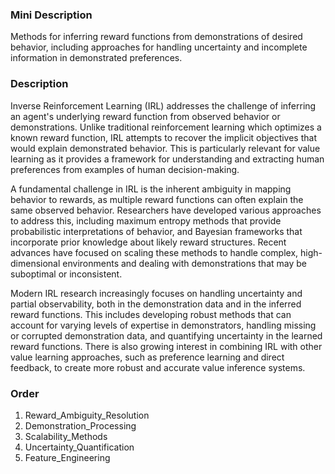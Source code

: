 ### Mini Description

Methods for inferring reward functions from demonstrations of desired behavior, including approaches for handling uncertainty and incomplete information in demonstrated preferences.

### Description

Inverse Reinforcement Learning (IRL) addresses the challenge of inferring an agent's underlying reward function from observed behavior or demonstrations. Unlike traditional reinforcement learning which optimizes a known reward function, IRL attempts to recover the implicit objectives that would explain demonstrated behavior. This is particularly relevant for value learning as it provides a framework for understanding and extracting human preferences from examples of human decision-making.

A fundamental challenge in IRL is the inherent ambiguity in mapping behavior to rewards, as multiple reward functions can often explain the same observed behavior. Researchers have developed various approaches to address this, including maximum entropy methods that provide probabilistic interpretations of behavior, and Bayesian frameworks that incorporate prior knowledge about likely reward structures. Recent advances have focused on scaling these methods to handle complex, high-dimensional environments and dealing with demonstrations that may be suboptimal or inconsistent.

Modern IRL research increasingly focuses on handling uncertainty and partial observability, both in the demonstration data and in the inferred reward functions. This includes developing robust methods that can account for varying levels of expertise in demonstrators, handling missing or corrupted demonstration data, and quantifying uncertainty in the learned reward functions. There is also growing interest in combining IRL with other value learning approaches, such as preference learning and direct feedback, to create more robust and accurate value inference systems.

### Order

1. Reward_Ambiguity_Resolution
2. Demonstration_Processing
3. Scalability_Methods
4. Uncertainty_Quantification
5. Feature_Engineering
